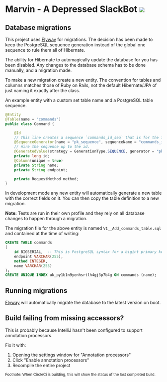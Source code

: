 # Marvin - A Depressed SlackBot [![](https://circleci.com/gh/neo/marvin-bot.svg?style=shield)](https://circleci.com/gh/neo/marvin-bot)

## Database migrations

This project uses [Flyway] for migrations. The decision has been made to keep the PostgreSQL sequence generation instead
of the global one sequence to rule them all of Hibernate.

The ability for Hibernate to automagically update the database for you has been disabled. Any changes to the database
schema has to be done manually, and a migration made.

To make a new migration create a new entity. The convention for tables and columns matches those of Ruby on Rails, not
the default Hibernate/JPA of just naming it exactly after the class.

An example entity with a custom set table name and a PostgreSQL table sequence.

```java
@Entity
@Table(name = "commands")
public class Command {

    @Id
    // This line creates a sequence `commands_id_seq` that is for the field `id` in the table `commands`.
    @SequenceGenerator(name = "pk_sequence", sequenceName = "commands_id_seq")
    // Wire the sequence up to the id.
    @GeneratedValue(strategy = GenerationType.SEQUENCE, generator = "pk_sequence")
    private long id;
    @Column(unique = true)
    private String name;
    private String endpoint;

    private RequestMethod method;
}
```

In development mode any new entity will automatically generate a new table with the correct fields on it. You can then
copy the table definition to a new migration.

**Note:** Tests are run in their own profile and they rely on all database changes to happen through a migration.

The migration file for the above entity is named `V1__Add_commands_table.sql` and contained at the time of writing:

```sql
CREATE TABLE commands
(
    id BIGSERIAL,  -- This is PostgreSQL syntax for a bigint primary key with its own serial sequence.
    endpoint VARCHAR(255),
    method INTEGER,
    name VARCHAR(255)
);
CREATE UNIQUE INDEX uk_py1b1n9yenhsrtlh4gj3p7b4g ON commands (name);
```

## Running migrations

[Flyway] will automatically migrate the database to the latest version on boot.

[Flyway]: https://flywaydb.org/

## Build failing from missing accessors?

This is probably because IntelliJ hasn't been configured to support annotation processors.

Fix it with:

1. Opening the settings window for "Annotation processors"
2. Click "Enable annotation processors"
3. Recompile the entire project

<sup>Footnote: When CircleCi is building, this will show the status of the last completed build.</sup>
